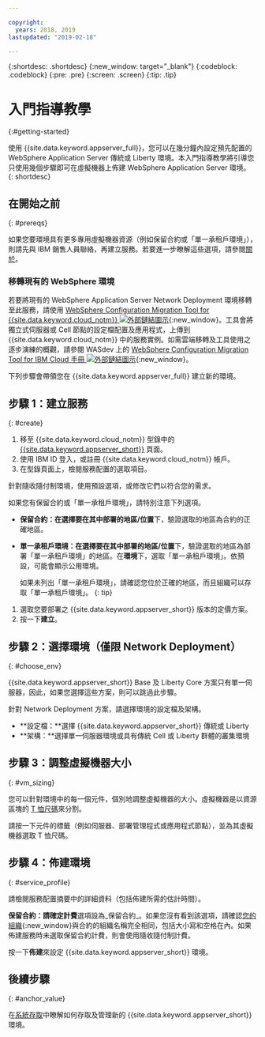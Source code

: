 ```yaml
---

copyright:
  years: 2018, 2019
lastupdated: "2019-02-18"

---
```


{:shortdesc: .shortdesc}
{:new_window: target="_blank"}
{:codeblock: .codeblock}
{:pre: .pre}
{:screen: .screen}
{:tip: .tip}


# 入門指導教學
{:#getting-started}

使用 {{site.data.keyword.appserver_full}}，您可以在幾分鐘內設定預先配置的 WebSphere Application Server 傳統或 Liberty 環境。本入門指導教學將引導您只使用幾個步驟即可在虛擬機器上佈建 WebSphere Application Server 環境。
{: shortdesc}

## 在開始之前
{: #prereqs}

如果您要環境具有更多專用虛擬機器資源（例如保留合約或「單一承租戶環境」），則請先與 IBM 銷售人員聯絡，再建立服務。若要進一步瞭解這些選項，請參閱[關於](/docs/services/ApplicationServeronCloud?topic=wasaas-about#about)。

### 移轉現有的 WebSphere 環境

若要將現有的 WebSphere Application Server Network Deployment 環境移轉至此服務，請使用 [WebSphere Configuration Migration Tool for {{site.data.keyword.cloud_notm}} ![外部鏈結圖示](../../icons/launch-glyph.svg "外部鏈結圖示")](https://developer.ibm.com/wasdev/downloads/#asset/tools-WebSphere_Configuration_Migration_Tool_for_IBM_Cloud){:new_window}。工具會將獨立式伺服器或 Cell 節點的設定檔配置及應用程式，上傳到 {{site.data.keyword.cloud_notm}} 中的服務實例。如需雲端移轉及工具使用之逐步演練的概觀，請參閱  WASdev 上的 [WebSphere Configuration Migration Tool for IBM Cloud 手冊 ![外部鏈結圖示](../../icons/launch-glyph.svg "外部鏈結圖示")](https://developer.ibm.com/wasdev/docs/websphere-config-migration-cloud/){:new_window}。

下列步驟會帶領您在 {{site.data.keyword.appserver_full}} 建立新的環境。

## 步驟 1：建立服務
{: #create}

1. 移至 {{site.data.keyword.cloud_notm}} 型錄中的 [{{site.data.keyword.appserver_short}}](https://{DomainName}/catalog/services/websphere-application-server) 頁面。
1. 使用 IBM ID 登入，或註冊 {{site.data.keyword.cloud_notm}} 帳戶。
1. 在型錄頁面上，檢閱服務配置的選取項目。

  針對隨收隨付制環境，使用預設選項，或修改它們以符合您的需求。

  如果您有保留合約或「單一承租戶環境」，請特別注意下列選項。

  * **保留合約：**在**選擇要在其中部署的地區/位置**下，驗證選取的地區為合約的正確地區。

  * **單一承租戶環境：**在**選擇要在其中部署的地區/位置**下，驗證選取的地區為部署「單一承租戶環境」的地區。在**環境**下，選取「單一承租戶環境」。依預設，可能會顯示公用環境。

    如果未列出「單一承租戶環境」，請確認您位於正確的地區，而且組織可以存取「單一承租戶環境」。
    {: tip}
1. 選取您要部署之 {{site.data.keyword.appserver_short}} 版本的定價方案。
1. 按一下**建立**。


## 步驟 2：選擇環境（僅限 Network Deployment）
{: #choose_env}

{{site.data.keyword.appserver_short}} Base 及 Liberty Core 方案只有單一伺服器，因此，如果您選擇這些方案，則可以跳過此步驟。

針對 Network Deployment 方案，請選擇環境的設定檔及架構。

* **設定檔：**選擇 {{site.data.keyword.appserver_short}} 傳統或 Liberty
* **架構：**選擇單一伺服器環境或具有傳統 Cell 或 Liberty 群體的叢集環境


## 步驟 3：調整虛擬機器大小
{: #vm_sizing}

您可以針對環境中的每一個元件，個別地調整虛擬機器的大小。虛擬機器是以資源區塊的 [T 恤尺碼](/docs/services/ApplicationServeronCloud?topic=wasaas-about#vm-size)來分割。

請按一下元件的標籤（例如伺服器、部署管理程式或應用程式節點），並為其虛擬機器選取 T 恤尺碼。

## 步驟 4：佈建環境
{: #service_profile}

請檢閱服務配置摘要中的詳細資料（包括佈建所需的估計時間）。

**保留合約：**請確定**計費**選項設為_保留合約_。如果您沒有看到該選項，請確認[您的組織](/docs/account?topic=account-orgsspacesusers){:new_window}與合約的組織名稱完全相同，包括大小寫和空格在內。如果佈建服務時未選取保留合約計費，則會使用隨收隨付制計費。

按一下**佈建**來設定 {{site.data.keyword.appserver_short}} 環境。

## 後續步驟
{: #anchor_value}

在[系統存取](/docs/services/ApplicationServeronCloud?topic=wasaas-system_access)中瞭解如何存取及管理新的 {{site.data.keyword.appserver_short}} 環境。
